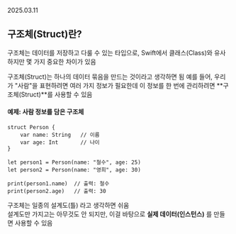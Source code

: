2025.03.11
## 구조체(Struct)란?
구조체는 데이터를 저장하고 다룰 수 있는 타입으로, Swift에서 클래스(Class)와 유사하지만 몇 가지 중요한 차이가 있음<br>

구조체(Struct)는 하나의 데이터 묶음을 만드는 것이라고 생각하면 됨 예를 들어, 우리가 "사람"을 표현하려면 여러 가지 정보가 필요한데 이 정보를 한 번에 관리하려면 **구조체(Struct)**를 사용할 수 있음

#### 예제: 사람 정보를 담은 구조체
```
struct Person {
    var name: String   // 이름
    var age: Int       // 나이
}

let person1 = Person(name: "철수", age: 25)
let person2 = Person(name: "영희", age: 30)

print(person1.name)  // 출력: 철수
print(person2.age)   // 출력: 30
```


구조체는 일종의 설계도(틀) 라고 생각하면 쉬움 <br>
설계도만 가지고는 아무것도 안 되지만, 이걸 바탕으로 **실제 데이터(인스턴스)** 를 만들면 사용할 수 있음